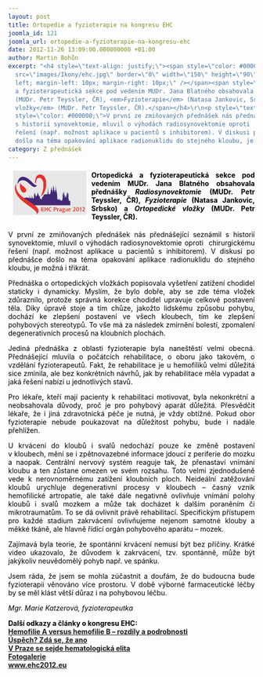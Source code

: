 ```yaml
---
layout: post
title: Ortopedie a fyzioterapie na kongresu EHC
joomla_id: 121
joomla_url: ortopedie-a-fyzioterapie-na-kongresu-ehc
date: 2012-11-26 13:09:00.000000000 +01:00
author: Martin Bohůn
excerpt: "<h4 style=\"text-align: justify;\"><span style=\"color: #000000;\"><img
  src=\"images/Ikony/ehc.jpg\" border=\"0\" width=\"150\" height=\"90\" style=\"float:
  left; margin-left: 10px; margin-right: 10px;\" /></span><span style=\"color: #000000;\">Ortopedická
  a fyzioterapeutická sekce pod vedením MUDr. Jana Blatného obsahovala přednášky <em>Radiosynovektomie</em>
  (MUDr. Petr Teyssler, ČR), <em>Fyzioterapie</em> (Natasa Jankovic, Srbsko) a <em>Ortopedické
  vložky</em> (MUDr. Petr Teyssler, ČR).</span></h4>\r\n<p style=\"text-align: justify;\"><span
  style=\"color: #000000;\">V první ze zmiňovaných přednášek nás přednášející seznámil
  s historií synovektomie, mluvil o výhodách radiosynovektomie oproti  chirurgickému
  řešení (např. možnost aplikace u pacientů s inhibitorem). V diskusi po přednášce
  došlo na téma opakování aplikace radionuklidu do stejného kloubu, je možná i třikrát.</span></p>"
category: Z přednášek
---
```

<h4 style="text-align: justify;"><span style="color: #000000;"><img src="images/Ikony/ehc.jpg" border="0" width="150" height="90" style="float: left; margin-left: 10px; margin-right: 10px;" /></span><span style="color: #000000;">Ortopedická a fyzioterapeutická sekce pod vedením MUDr. Jana Blatného obsahovala přednášky <em>Radiosynovektomie</em> (MUDr. Petr Teyssler, ČR), <em>Fyzioterapie</em> (Natasa Jankovic, Srbsko) a <em>Ortopedické vložky</em> (MUDr. Petr Teyssler, ČR).</span></h4>

<p style="text-align: justify;"><span style="color: #000000;">V první ze zmiňovaných přednášek nás přednášející seznámil s historií synovektomie, mluvil o výhodách radiosynovektomie oproti  chirurgickému řešení (např. možnost aplikace u pacientů s inhibitorem). V diskusi po přednášce došlo na téma opakování aplikace radionuklidu do stejného kloubu, je možná i třikrát.</span></p>



<p style="text-align: justify;"><span style="color: #000000;">Přednáška o ortopedických vložkách popisovala vyšetření zatížení chodidel staticky i dynamicky. Myslím, že bylo dobře, aby se zde téma vložek zdůraznilo, protože správná korekce chodidel upravuje celkové postavení těla. Díky úpravě stoje a tím chůze, jakožto lidskému způsobu pohybu, dochází ke zlepšení postavení ve všech kloubech, tím ke zlepšení pohybových stereotypů. To vše má za následek zmírnění bolestí, zpomalení degenerativních procesů na kloubních plochách.</span></p>

<p style="text-align: justify;"><span style="color: #000000;">Jediná přednáška z oblasti fyzioterapie byla naneštěstí velmi obecná. Přednášející mluvila o počátcích rehabilitace, o oboru jako takovém, o vzdělání fyzioterapeutů. Fakt, že rehabilitace je u hemofiliků velmi důležitá sice zmínila, ale bez konkrétních návrhů, jak by rehabilitace měla vypadat a jaká řešení nabízí u jednotlivých stavů.</span></p>

<p style="text-align: justify;"><span style="color: #000000;">Pro lékaře, kteří mají pacienty k rehabilitaci motivovat, byla nekonkrétní a neobsahovala důvody, proč je pro pohybový aparát důležitá. Přesvědčit lékaře, že i jiná zdravotnická péče je nutná, je vždy obtížné. Pokud obor fyzioterapie nebude poukazovat na důležitost pohybu, bude i nadále přehlížen.</span></p>

<p style="text-align: justify;"><span style="color: #000000;">U krvácení do kloubů i svalů nedochází pouze ke změně postavení v kloubech, mění se i zpětnovazebné informace jdoucí z periferie do mozku a naopak. Centrální nervový systém reaguje tak, že přenastaví vnímání kloubu a ten zůstane omezen ve svém rozsahu. Toto velmi zjednodušeně vede k nerovnoměrnému zatížení kloubních ploch. Neideální zatěžování kloubů urychluje degenerativní procesy v kloubech – časný vznik hemofilické artropatie, ale také dále negativně ovlivňuje vnímání polohy kloubů i svalů mozkem a může tak docházet k dalším poraněním či mikrotraumatům. To se dá ovlivnit právě rehabilitací. Specifickým přístupem pro každé stadium zakrvácení ovlivňujeme nejenom samotné klouby a měkké tkáně, ale hlavně řídící orgán pohybového aparátu – mozek.</span></p>

<p style="text-align: justify;"><span style="color: #000000;">Zajímavá byla teorie, že spontánní krvácení nemusí být bez příčiny. Krátké video ukazovalo, že důvodem k zakrvácení, tzv. spontánně, může být jakýkoliv neuvědomělý pohyb např. ve spánku.</span></p>

<p style="text-align: justify;"><span style="color: #000000;">Jsem ráda, že jsem se mohla zúčastnit a doufám, že do budoucna bude fyzioterapii věnováno více prostoru. V době výborné farmaceutické léčby by se měl klást větší důraz i na pohybovou léčbu.</span></p>

<p><span style="color: #000000;"><em>Mgr. Marie Katzerová, fyzioterapeutka</em></span></p>

<p><span style="color: #000000;"><strong>Další odkazy a články o kongresu EHC:<br /></strong></span><strong><a href="index.php/cs/ehc-prague-2012/ehc-z-prednasek/121-ortopedie-a-fyzioterapie-na-kongresu-ehc" title="Ortopedie a fyzioterapie na kongresu EHC"></a></strong><strong><a href="index.php/cs/ehc-prague-2012/ehc-z-prednasek/124-hemofilie-a-versus-hemofilie-b-rozdily-a-podrobnosti" target="_blank" title="Hemofilie A versus hemofilie B – rozdíly a podrobnosti">Hemofilie A versus hemofilie B – rozdíly a podrobnosti<br /></a></strong><strong><a href="index.php/cs/clanky/116-uspech-zda-se-ze-ano" target="_blank" title="Úspěch? Zdá se, že ano">Úspěch? Zdá se, že ano<br /></a></strong><strong><a href="index.php/cs/clanky/115-v-praze-se-sejde-hematologicka-elita" target="_blank" title="V Praze se sejde hematologická elita">V Praze se sejde hematologická elita<br /></a><a href="index.php/cs/fotogalerie/ehc-praha-2012/120-ehc-praha-2012" target="_blank" title="Fotogalerie EHC ">Fotogalerie</a><a href="index.php/cs/clanky/115-v-praze-se-sejde-hematologicka-elita" target="_blank" title="V Praze se sejde hematologická elita"><br /></a></strong><strong><a href="http://www.ehc2012.eu" target="_blank" title="EHC 2012">www.ehc2012.eu</a></strong></p>
